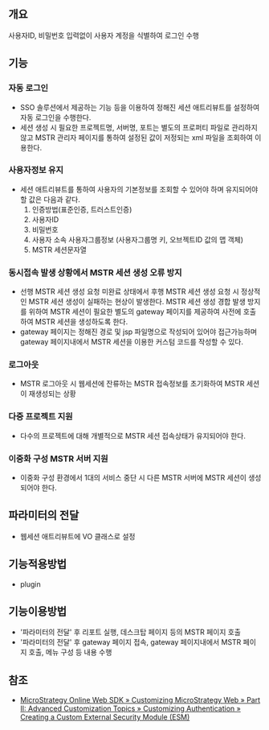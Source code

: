 ## 개요
사용자ID, 비밀번호 입력없이 사용자 계정을 식별하여 로그인 수행

## 기능
### 자동 로그인
- SSO 솔루션에서 제공하는 기능 등을 이용하여 정해진 세션 애트리뷰트를 설정하여 자동 로그인을 수행한다.
- 세션 생성 시 필요한 프로젝트명, 서버명, 포트는 별도의 프로퍼티 파일로 관리하지 않고 MSTR 관리자 페이지를 통하여 설정된 값이 저정되는 xml 파일을 조회하여 이용한다.
### 사용자정보 유지
- 세션 애트리뷰트를 통하여 사용자의 기본정보를 조회할 수 있어야 하며 유지되어야 할 값은 다음과 같다.
    1. 인증방법(표준인증, 트러스트인증)
    2. 사용자ID
    3. 비밀번호
    4. 사용자 소속 사용자그룹정보 (사용자그룹명 키, 오브젝트ID 값의 맵 객체)
    5. MSTR 세션문자열 
### 동시접속 발생 상황에서 MSTR 세션 생성 오류 방지
- 선행 MSTR 세션 생성 요청 미완료 상태에서 후행 MSTR 세션 생성 요청 시 정상적인 MSTR 세션 생성이 실패하는 현상이 발생한다. MSTR 세션 생성 경합 발생 방지를 위하여
MSTR 세션이 필요한 별도의 gateway 페이지를 제공하여 사전에 호출하여 MSTR 세션을 생성하도록 한다.
- gateway 페이지는 정해진 경로 및 jsp 파일명으로 작성되어 있어야 접근가능하며 gateway 페이지내에서 MSTR 세션을 이용한 커스텀 코드를 작성할 수 있다.
### 로그아웃
- MSTR 로그아웃 시 웹세션에 잔류하는 MSTR 접속정보를 초기화하여 MSTR 세션이 재생성되는 상황 
### 다중 프로젝트 지원
- 다수의 프로젝트에 대해 개별적으로 MSTR 세션 접속상태가 유지되어야 한다.
### 이중화 구성 MSTR 서버 지원
- 이중화 구성 환경에서 1대의 서비스 중단 시 다른 MSTR 서버에 MSTR 세션이 생성되어야 한다.

## 파라미터의 전달
- 웹세션 애트리뷰트에 VO 클래스로 설정

## 기능적용방법
- plugin

## 기능이용방법
- '파라미터의 전달' 후 리포트 실행, 데스크탑 페이지 등의 MSTR 페이지 호출
- '파라미터의 전달' 후 gateway 페이지 접속, gateway 페이지내에서 MSTR 페이지 호출, 메뉴 구성 등 내용 수행

## 참조
- [MicroStrategy Online Web SDK » Customizing MicroStrategy Web » Part II: Advanced Customization Topics » Customizing Authentication » Creating a Custom External Security Module (ESM)](https://lw.microstrategy.com/msdz/MSDL/GARelease_Current/docs/projects/WebSDK/Content/topics/esm/Creating_a_Custom_External_Security_Module_ESM.htm?Highlight=ESM)
